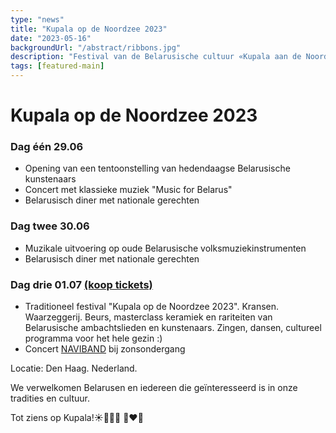 ```yaml
---
type: "news"
title: "Kupala op de Noordzee 2023"
date: "2023-05-16"
backgroundUrl: "/abstract/ribbons.jpg"
description: "Festival van de Belarusische cultuur «Kupala aan de Noordzee 2023»"
tags: [featured-main]
---
```


# Kupala op de Noordzee 2023

### Dag één 29.06
- Opening van een tentoonstelling van hedendaagse Belarusische kunstenaars
- Concert met klassieke muziek "Music for Belarus"
- Belarusisch diner met nationale gerechten

### Dag twee 30.06
- Muzikale uitvoering op oude Belarusische volksmuziekinstrumenten
- Belarusisch diner met nationale gerechten

### Dag drie 01.07 [(koop tickets)](https://www.belarusians.nl/nl/events/kupalle-2023-3)
- Traditioneel festival "Kupala op de Noordzee 2023". Kransen. Waarzeggerij. Beurs, masterclass keramiek en rariteiten van Belarusische ambachtslieden en kunstenaars. Zingen, dansen, cultureel programma voor het hele gezin :)
- Concert [NAVIBAND](https://www.instagram.com/naviband/) bij zonsondergang

Locatie: Den Haag. Nederland.

We verwelkomen Belarusen en iedereen die geïnteresseerd is in onze tradities en cultuur.

Tot ziens op Kupala!☀️🌾🌸🔥 🤍❤️🤍
